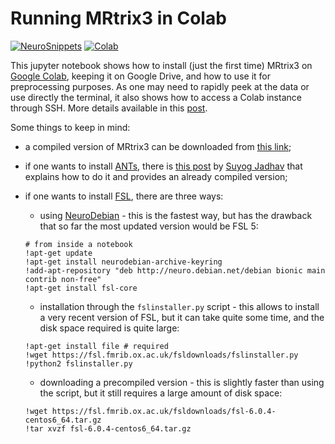 # Running MRtrix3 in Colab

[![NeuroSnippets](https://img.shields.io/static/v1?label=Neuro&message=Snippets&color=orange)](http://neurosnippets.com/posts/mrtrix-in-colab/#post) [![Colab](https://colab.research.google.com/assets/colab-badge.svg)](https://colab.research.google.com/github/matteomancini/neurosnippets/blob/master/tips-and-tricks/mrtrix3-in-colab/mrtrix3_in_colab.ipynb)

This jupyter notebook shows how to install (just the first time) MRtrix3 on [Google Colab](https://colab.research.google.com/), keeping it on Google Drive, and how to use it for preprocessing purposes. As one may need to rapidly peek at the data or use directly the terminal, it also shows how to access a Colab instance through SSH. More details available in this [post](http://neurosnippets.com/posts/mrtrix-in-colab/#post).

Some things to keep in mind:
* a compiled version of MRtrix3 can be downloaded from [this link](https://drive.google.com/file/d/1AppHBa9cPz2dQsIX8-Ca8r15KGasluFn/view?usp=sharing);
* if one wants to install [ANTs](http://stnava.github.io/ANTs/), there is [this post](https://www.suyogjadhav.com/misc/2019/03/28/Using-ANTs-package-on-Google-Colaboratory/) by [Suyog Jadhav](https://github.com/IAmSuyogJadhav) that explains how to do it and provides an already compiled version;
* if one wants to install [FSL](https://fsl.fmrib.ox.ac.uk/fsl/fslwiki/), there are three ways:
    - using [NeuroDebian](https://neuro.debian.net) - this is the fastest way, but has the drawback that so far the most updated version would be FSL 5:

    ```
    # from inside a notebook
    !apt-get update
    !apt-get install neurodebian-archive-keyring
    !add-apt-repository "deb http://neuro.debian.net/debian bionic main contrib non-free"
    !apt-get install fsl-core
    ```

    - installation through the `fslinstaller.py` script - this allows to install a very recent version of FSL, but it can take quite some time, and the disk space required is quite large:
    
    
    ```
    !apt-get install file # required
    !wget https://fsl.fmrib.ox.ac.uk/fsldownloads/fslinstaller.py
    !python2 fslinstaller.py
    ```

    - downloading a precompiled version - this is slightly faster than using the script, but it still requires a large amount of disk space:
    ```
    !wget https://fsl.fmrib.ox.ac.uk/fsldownloads/fsl-6.0.4-centos6_64.tar.gz
    !tar xvzf fsl-6.0.4-centos6_64.tar.gz
    ```
